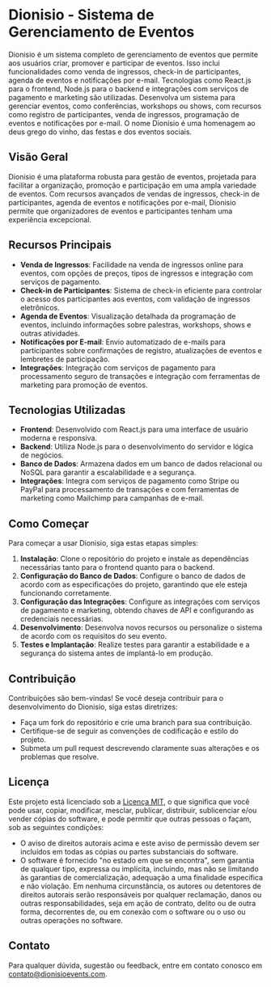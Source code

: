 # Dionisio - Sistema de Gerenciamento de Eventos

Dionisio é um sistema completo de gerenciamento de eventos que permite aos usuários criar, promover e participar de eventos. Isso inclui funcionalidades como venda de ingressos, check-in de participantes, agenda de eventos e notificações por e-mail. Tecnologias como React.js para o frontend, Node.js para o backend e integrações com serviços de pagamento e marketing são utilizadas. Desenvolva um sistema para gerenciar eventos, como conferências, workshops ou shows, com recursos como registro de participantes, venda de ingressos, programação de eventos e notificações por e-mail. O nome Dionisio é uma homenagem ao deus grego do vinho, das festas e dos eventos sociais.

## Visão Geral

Dionisio é uma plataforma robusta para gestão de eventos, projetada para facilitar a organização, promoção e participação em uma ampla variedade de eventos. Com recursos avançados de vendas de ingressos, check-in de participantes, agenda de eventos e notificações por e-mail, Dionisio permite que organizadores de eventos e participantes tenham uma experiência excepcional.

## Recursos Principais

- **Venda de Ingressos**: Facilidade na venda de ingressos online para eventos, com opções de preços, tipos de ingressos e integração com serviços de pagamento.
- **Check-in de Participantes**: Sistema de check-in eficiente para controlar o acesso dos participantes aos eventos, com validação de ingressos eletrônicos.
- **Agenda de Eventos**: Visualização detalhada da programação de eventos, incluindo informações sobre palestras, workshops, shows e outras atividades.
- **Notificações por E-mail**: Envio automatizado de e-mails para participantes sobre confirmações de registro, atualizações de eventos e lembretes de participação.
- **Integrações**: Integração com serviços de pagamento para processamento seguro de transações e integração com ferramentas de marketing para promoção de eventos.

## Tecnologias Utilizadas

- **Frontend**: Desenvolvido com React.js para uma interface de usuário moderna e responsiva.
- **Backend**: Utiliza Node.js para o desenvolvimento do servidor e lógica de negócios.
- **Banco de Dados**: Armazena dados em um banco de dados relacional ou NoSQL para garantir a escalabilidade e a segurança.
- **Integrações**: Integra com serviços de pagamento como Stripe ou PayPal para processamento de transações e com ferramentas de marketing como Mailchimp para campanhas de e-mail.

## Como Começar

Para começar a usar Dionisio, siga estas etapas simples:

1. **Instalação**: Clone o repositório do projeto e instale as dependências necessárias tanto para o frontend quanto para o backend.
2. **Configuração do Banco de Dados**: Configure o banco de dados de acordo com as especificações do projeto, garantindo que ele esteja funcionando corretamente.
3. **Configuração das Integrações**: Configure as integrações com serviços de pagamento e marketing, obtendo chaves de API e configurando as credenciais necessárias.
4. **Desenvolvimento**: Desenvolva novos recursos ou personalize o sistema de acordo com os requisitos do seu evento.
5. **Testes e Implantação**: Realize testes para garantir a estabilidade e a segurança do sistema antes de implantá-lo em produção.

## Contribuição

Contribuições são bem-vindas! Se você deseja contribuir para o desenvolvimento do Dionisio, siga estas diretrizes:

- Faça um fork do repositório e crie uma branch para sua contribuição.
- Certifique-se de seguir as convenções de codificação e estilo do projeto.
- Submeta um pull request descrevendo claramente suas alterações e os problemas que resolve.

## Licença

Este projeto está licenciado sob a [Licença MIT](LICENSE), o que significa que você pode usar, copiar, modificar, mesclar, publicar, distribuir, sublicenciar e/ou vender cópias do software, e pode permitir que outras pessoas o façam, sob as seguintes condições:
- O aviso de direitos autorais acima e este aviso de permissão devem ser incluídos em todas as cópias ou partes substanciais do software.
- O software é fornecido "no estado em que se encontra", sem garantia de qualquer tipo, expressa ou implícita, incluindo, mas não se limitando às garantias de comercialização, adequação a uma finalidade específica e não violação. Em nenhuma circunstância, os autores ou detentores de direitos autorais serão responsáveis por qualquer reclamação, danos ou outras responsabilidades, seja em ação de contrato, delito ou de outra forma, decorrentes de, ou em conexão com o software ou o uso ou outras operações no software.

## Contato

Para qualquer dúvida, sugestão ou feedback, entre em contato conosco em [contato@dionisioevents.com](mailto:contato@dionisioevents.com).
